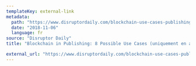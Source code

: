 ```yaml
---
templateKey: external-link
metadata:
  path: "https://www.disruptordaily.com/blockchain-use-cases-publishing/"
  date: "2018-11-06"
  language: fr
source: "Disruptor Daily"
title: "Blockchain in Publishing: 8 Possible Use Cases (uniquement en anglais)"

external_url: "https://www.disruptordaily.com/blockchain-use-cases-publishing/"
---
```

